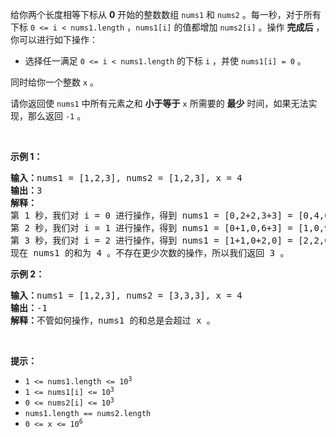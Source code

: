<p>给你两个长度相等下标从 <strong>0</strong>&nbsp;开始的整数数组&nbsp;<code>nums1</code> 和&nbsp;<code>nums2</code>&nbsp;。每一秒，对于所有下标&nbsp;<code>0 &lt;= i &lt; nums1.length</code>&nbsp;，<code>nums1[i]</code>&nbsp;的值都增加&nbsp;<code>nums2[i]</code>&nbsp;。操作&nbsp;<strong>完成后</strong>&nbsp;，你可以进行如下操作：</p>

<ul>
	<li>选择任一满足&nbsp;<code>0 &lt;= i &lt; nums1.length</code>&nbsp;的下标 <code>i</code>&nbsp;，并使&nbsp;<code>nums1[i] = 0</code>&nbsp;。</li>
</ul>

<p>同时给你一个整数&nbsp;<code>x</code>&nbsp;。</p>

<p>请你返回使&nbsp;<code>nums1</code>&nbsp;中所有元素之和 <strong>小于等于</strong>&nbsp;<code>x</code>&nbsp;所需要的 <strong>最少</strong>&nbsp;时间，如果无法实现，那么返回 <code>-1</code>&nbsp;。</p>

<p>&nbsp;</p>

<p><strong>示例 1：</strong></p>

<pre>
<b>输入：</b>nums1 = [1,2,3], nums2 = [1,2,3], x = 4
<b>输出：</b>3
<b>解释：</b>
第 1 秒，我们对 i = 0 进行操作，得到 nums1 = [0,2+2,3+3] = [0,4,6] 。
第 2 秒，我们对 i = 1 进行操作，得到 nums1 = [0+1,0,6+3] = [1,0,9] 。
第 3 秒，我们对 i = 2 进行操作，得到 nums1 = [1+1,0+2,0] = [2,2,0] 。
现在 nums1 的和为 4 。不存在更少次数的操作，所以我们返回 3 。
</pre>

<p><strong>示例 2：</strong></p>

<pre>
<b>输入：</b>nums1 = [1,2,3], nums2 = [3,3,3], x = 4
<b>输出：</b>-1
<b>解释：</b>不管如何操作，nums1 的和总是会超过 x 。
</pre>

<p>&nbsp;</p>

<p><strong>提示：</strong></p>

<ul>
	<li><code>1 &lt;= nums1.length &lt;= 10<sup>3</sup></code></li>
	<li><code>1 &lt;= nums1[i] &lt;= 10<sup>3</sup></code></li>
	<li><code>0 &lt;= nums2[i] &lt;= 10<sup>3</sup></code></li>
	<li><code>nums1.length == nums2.length</code></li>
	<li><code>0 &lt;= x &lt;= 10<sup>6</sup></code></li>
</ul>
